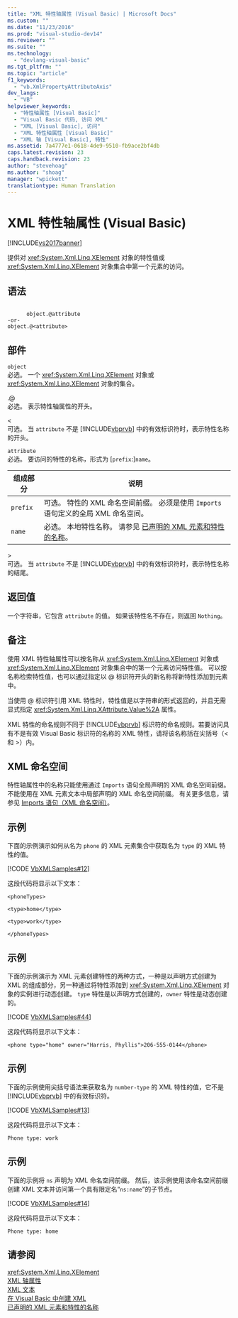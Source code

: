 ```yaml
---
title: "XML 特性轴属性 (Visual Basic) | Microsoft Docs"
ms.custom: ""
ms.date: "11/23/2016"
ms.prod: "visual-studio-dev14"
ms.reviewer: ""
ms.suite: ""
ms.technology: 
  - "devlang-visual-basic"
ms.tgt_pltfrm: ""
ms.topic: "article"
f1_keywords: 
  - "vb.XmlPropertyAttributeAxis"
dev_langs: 
  - "VB"
helpviewer_keywords: 
  - "特性轴属性 [Visual Basic]"
  - "Visual Basic 代码, 访问 XML"
  - "XML [Visual Basic], 访问"
  - "XML 特性轴属性 [Visual Basic]"
  - "XML 轴 [Visual Basic], 特性"
ms.assetid: 7a4777e1-0618-4de9-9510-fb9ace2bf4db
caps.latest.revision: 23
caps.handback.revision: 23
author: "stevehoag"
ms.author: "shoag"
manager: "wpickett"
translationtype: Human Translation
---
```

# XML 特性轴属性 (Visual Basic)
[!INCLUDE[vs2017banner](../../../csharp/includes/vs2017banner.md)]

提供对 <xref:System.Xml.Linq.XElement> 对象的特性值或 <xref:System.Xml.Linq.XElement> 对象集合中第一个元素的访问。  
  
## 语法  
  
```  
  
      object.@attribute  
-or-  
object.@<attribute>  
```  
  
## 部件  
 `object`  
 必选。  一个 <xref:System.Xml.Linq.XElement> 对象或 <xref:System.Xml.Linq.XElement> 对象的集合。  
  
 .@  
 必选。  表示特性轴属性的开头。  
  
 \<  
 可选。  当 `attribute` 不是 [!INCLUDE[vbprvb](../../../csharp/programming-guide/concepts/linq/includes/vbprvb_md.md)] 中的有效标识符时，表示特性名称的开头。  
  
 `attribute`  
 必选。  要访问的特性的名称，形式为 \[`prefix`:\]`name`。  
  
|组成部分|说明|  
|----------|--------|  
|`prefix`|可选。  特性的 XML 命名空间前缀。  必须是使用 `Imports` 语句定义的全局 XML 命名空间。|  
|`name`|必选。  本地特性名称。  请参见 [已声明的 XML 元素和特性的名称](../../../visual-basic/programming-guide/language-features/xml/names-of-declared-xml-elements-and-attributes.md)。|  
  
 \>  
 可选。  当 `attribute` 不是 [!INCLUDE[vbprvb](../../../csharp/programming-guide/concepts/linq/includes/vbprvb_md.md)] 中的有效标识符时，表示特性名称的结尾。  
  
## 返回值  
 一个字符串，它包含 `attribute` 的值。  如果该特性名不存在，则返回 `Nothing`。  
  
## 备注  
 使用 XML 特性轴属性可以按名称从 <xref:System.Xml.Linq.XElement> 对象或 <xref:System.Xml.Linq.XElement> 对象集合中的第一个元素访问特性值。  可以按名称检索特性值，也可以通过指定以 @ 标识符开头的新名称将新特性添加到元素中。  
  
 当使用 @ 标识符引用 XML 特性时，特性值是以字符串的形式返回的，并且无需显式指定 <xref:System.Xml.Linq.XAttribute.Value%2A> 属性。  
  
 XML 特性的命名规则不同于 [!INCLUDE[vbprvb](../../../csharp/programming-guide/concepts/linq/includes/vbprvb_md.md)] 标识符的命名规则。若要访问具有不是有效 Visual Basic 标识符的名称的 XML 特性，请将该名称括在尖括号（\< 和 \>）内。  
  
## XML 命名空间  
 特性轴属性中的名称只能使用通过 `Imports` 语句全局声明的 XML 命名空间前缀。  不能使用在 XML 元素文本中局部声明的 XML 命名空间前缀。  有关更多信息，请参见 [Imports 语句（XML 命名空间）](../../../visual-basic/language-reference/statements/imports-statement-xml-namespace.md)。  
  
## 示例  
 下面的示例演示如何从名为 `phone` 的 XML 元素集合中获取名为 `type` 的 XML 特性的值。  
  
 [!CODE [VbXMLSamples#12](../CodeSnippet/VS_Snippets_VBCSharp/VbXMLSamples#12)]  
  
 这段代码将显示以下文本：  
  
 `<phoneTypes>`  
  
 `<type>home</type>`  
  
 `<type>work</type>`  
  
 `</phoneTypes>`  
  
## 示例  
 下面的示例演示为 XML 元素创建特性的两种方式，一种是以声明方式创建为 XML 的组成部分，另一种通过将特性添加到 <xref:System.Xml.Linq.XElement> 对象的实例进行动态创建。  `type` 特性是以声明方式创建的，`owner` 特性是动态创建的。  
  
 [!CODE [VbXMLSamples#44](../CodeSnippet/VS_Snippets_VBCSharp/VbXMLSamples#44)]  
  
 这段代码将显示以下文本：  
  
```  
<phone type="home" owner="Harris, Phyllis">206-555-0144</phone>  
```  
  
## 示例  
 下面的示例使用尖括号语法来获取名为 `number-type` 的 XML 特性的值，它不是 [!INCLUDE[vbprvb](../../../csharp/programming-guide/concepts/linq/includes/vbprvb_md.md)] 中的有效标识符。  
  
 [!CODE [VbXMLSamples#13](../CodeSnippet/VS_Snippets_VBCSharp/VbXMLSamples#13)]  
  
 这段代码将显示以下文本：  
  
 `Phone type: work`  
  
## 示例  
 下面的示例将 `ns` 声明为 XML 命名空间前缀。  然后，该示例使用该命名空间前缀创建 XML 文本并访问第一个具有限定名“`ns:name`”的子节点。  
  
 [!CODE [VbXMLSamples#14](../CodeSnippet/VS_Snippets_VBCSharp/VbXMLSamples#14)]  
  
 这段代码将显示以下文本：  
  
 `Phone type: home`  
  
## 请参阅  
 <xref:System.Xml.Linq.XElement>   
 [XML 轴属性](../../../visual-basic/language-reference/xml-axis/xml-axis-properties.md)   
 [XML 文本](../../../visual-basic/language-reference/xml-literals/index.md)   
 [在 Visual Basic 中创建 XML](../../../visual-basic/programming-guide/language-features/xml/creating-xml.md)   
 [已声明的 XML 元素和特性的名称](../../../visual-basic/programming-guide/language-features/xml/names-of-declared-xml-elements-and-attributes.md)